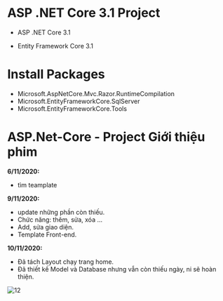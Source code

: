 # ASP .NET Core 3.1 Project
- ASP .NET Core 3.1

- Entity Framework Core 3.1

# Install Packages

- Microsoft.AspNetCore.Mvc.Razor.RuntimeCompilation
- Microsoft.EntityFrameworkCore.SqlServer
- Microsoft.EntityFrameworkCore.Tools

# ASP.Net-Core - Project Giới thiệu phim

**6/11/2020:** 
- tìm teamplate

**9/11/2020:**
- update những phần còn thiếu.
- Chức năng: thêm, sửa, xóa ...
- Add, sửa giao diện.
- Template Front-end.

**10/11/2020:**
- Đã tách Layout chạy trang home.
- Đã thiết kế Model và Database nhưng vẫn còn thiếu ngày, ni sẽ hoàn thiện.

![12](https://user-images.githubusercontent.com/70925582/98694162-b6e47900-23a3-11eb-8d49-a3e87c0be5eb.png)

